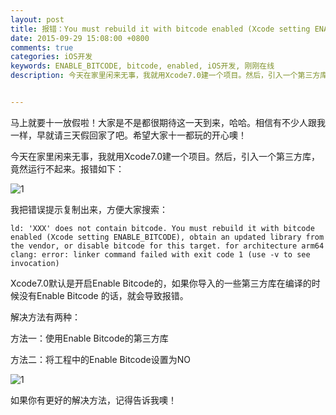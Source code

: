 ```yaml
---
layout: post
title: 报错：You must rebuild it with bitcode enabled (Xcode setting ENABLE_BITCODE)（解决方案）
date: 2015-09-29 15:08:00 +0800
comments: true
categories: iOS开发
keywords: ENABLE_BITCODE, bitcode, enabled, iOS开发, 刚刚在线
description: 今天在家里闲来无事，我就用Xcode7.0建一个项目。然后，引入一个第三方库，竟然运行不起来。报错如下：You must rebuild it with bitcode enabled (Xcode setting ENABLE_BITCODE)


---
```



马上就要十一放假啦！大家是不是都很期待这一天到来，哈哈。相信有不少人跟我一样，早就请三天假回家了吧。希望大家十一都玩的开心噢！

今天在家里闲来无事，我就用Xcode7.0建一个项目。然后，引入一个第三方库，竟然运行不起来。报错如下：

![1](http://images.90159.com/09/error1.png)

我把错误提示复制出来，方便大家搜索：

	ld: 'XXX' does not contain bitcode. You must rebuild it with bitcode enabled (Xcode setting ENABLE_BITCODE), obtain an updated library from the vendor, or disable bitcode for this target. for architecture arm64
	clang: error: linker command failed with exit code 1 (use -v to see invocation)
	
Xcode7.0默认是开启Enable Bitcode的，如果你导入的一些第三方库在编译的时候没有Enable Bitcode 的话，就会导致报错。

解决方法有两种：

方法一：使用Enable Bitcode的第三方库

方法二：将工程中的Enable Bitcode设置为NO

![1](http://images.90159.com/09/error2.png)

如果你有更好的解决方法，记得告诉我噢！


	